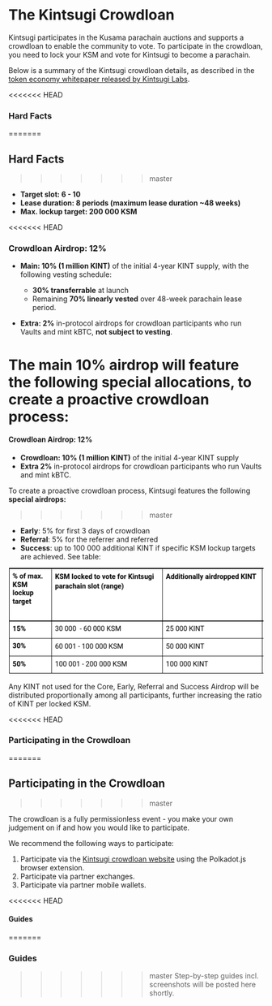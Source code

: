 # The Kintsugi Crowdloan

Kintsugi participates in the Kusama parachain auctions and supports a crowdloan to enable the community to vote.
To participate in the crowdloan, you need to lock your KSM and vote for Kintsugi to become a parachain. 

Below is a summary of the Kintsugi crowdloan details, as described in the [token economy whitepaper released by Kintsugi Labs](https://raw.githubusercontent.com/interlay/whitepapers/master/Kintsugi_Token_Economy.pdf).


<<<<<<< HEAD
###  Hard Facts
=======
##  Hard Facts
>>>>>>> master

* **Target slot: 6 - 10**
* **Lease duration: 8 periods (maximum lease duration ~48 weeks)**
* **Max. lockup target: 200 000 KSM**

<<<<<<< HEAD
### Crowdloan Airdrop: 12% 

* **Main: 10% (1 million KINT)** of the initial 4-year KINT supply, with the following vesting schedule:
  
  * **30% transferrable** at launch
  * Remaining **70% linearly vested** over 48-week parachain lease period.

* **Extra: 2%** in-protocol airdrops for crowdloan participants who run Vaults and mint kBTC, **not subject to vesting**.


The **main 10%** airdrop will feature the following **special allocations**, to create a proactive crowdloan process:
=======
#### Crowdloan Airdrop: 12%



* **Crowdloan: 10% (1 million KINT)** of the initial 4-year KINT supply 
* **Extra 2%** in-protocol airdrops for crowdloan participants who run Vaults and mint kBTC.

To create a proactive crowdloan process, Kintsugi features the following **special airdrops:**
>>>>>>> master



* **Early**: 5% for first 3 days of crowdloan 
* **Referral**: 5% for the referrer and referred 
* **Success**: up to 100 000 additional KINT if specific KSM lockup targets are achieved. See table:


![Crowdloan Bonuses](../_assets/img/kintsugi/crowdloan_bonuses.png)


Any KINT not used for the Core, Early, Referral and Success Airdrop will be distributed proportionally among all participants, further increasing the ratio of KINT per locked KSM.

<<<<<<< HEAD
### Participating in the Crowdloan 
=======
## Participating in the Crowdloan 
>>>>>>> master

The crowdloan is a fully permissionless event - you make your own judgement on if and how you would like to participate. 

We recommend the following ways to participate:

1. Participate via the [Kintsugi crowdloan website](https://kintsugi.interlay.io/) using the Polkadot.js browser extension.
2. Participate via partner exchanges.
3. Participate via partner mobile wallets.

<<<<<<< HEAD
#### Guides
=======
### Guides
>>>>>>> master
Step-by-step guides incl. screenshots will be posted here shortly.